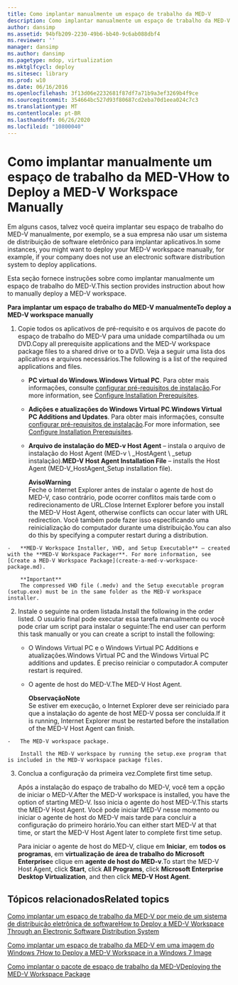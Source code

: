 ```yaml
---
title: Como implantar manualmente um espaço de trabalho da MED-V
description: Como implantar manualmente um espaço de trabalho da MED-V
author: dansimp
ms.assetid: 94bfb209-2230-49b6-bb40-9c6ab088dbf4
ms.reviewer: ''
manager: dansimp
ms.author: dansimp
ms.pagetype: mdop, virtualization
ms.mktglfcycl: deploy
ms.sitesec: library
ms.prod: w10
ms.date: 06/16/2016
ms.openlocfilehash: 3f13d06e2232681f87df7a71b9a3ef3269b4f9ce
ms.sourcegitcommit: 354664bc527d93f80687cd2eba70d1eea024c7c3
ms.translationtype: MT
ms.contentlocale: pt-BR
ms.lasthandoff: 06/26/2020
ms.locfileid: "10800040"
---
```

# <span data-ttu-id="4d5f5-103">Como implantar manualmente um espaço de trabalho da MED-V</span><span class="sxs-lookup"><span data-stu-id="4d5f5-103">How to Deploy a MED-V Workspace Manually</span></span>


<span data-ttu-id="4d5f5-104">Em alguns casos, talvez você queira implantar seu espaço de trabalho do MED-V manualmente, por exemplo, se a sua empresa não usar um sistema de distribuição de software eletrônico para implantar aplicativos.</span><span class="sxs-lookup"><span data-stu-id="4d5f5-104">In some instances, you might want to deploy your MED-V workspace manually, for example, if your company does not use an electronic software distribution system to deploy applications.</span></span>

<span data-ttu-id="4d5f5-105">Esta seção fornece instruções sobre como implantar manualmente um espaço de trabalho do MED-V.</span><span class="sxs-lookup"><span data-stu-id="4d5f5-105">This section provides instruction about how to manually deploy a MED-V workspace.</span></span>

**<span data-ttu-id="4d5f5-106">Para implantar um espaço de trabalho do MED-V manualmente</span><span class="sxs-lookup"><span data-stu-id="4d5f5-106">To deploy a MED-V workspace manually</span></span>**

1.  <span data-ttu-id="4d5f5-107">Copie todos os aplicativos de pré-requisito e os arquivos de pacote do espaço de trabalho do MED-V para uma unidade compartilhada ou um DVD.</span><span class="sxs-lookup"><span data-stu-id="4d5f5-107">Copy all prerequisite applications and the MED-V workspace package files to a shared drive or to a DVD.</span></span> <span data-ttu-id="4d5f5-108">Veja a seguir uma lista dos aplicativos e arquivos necessários.</span><span class="sxs-lookup"><span data-stu-id="4d5f5-108">The following is a list of the required applications and files.</span></span>

    -   <span data-ttu-id="4d5f5-109">**PC virtual do Windows**.</span><span class="sxs-lookup"><span data-stu-id="4d5f5-109">**Windows Virtual PC**.</span></span> <span data-ttu-id="4d5f5-110">Para obter mais informações, consulte [configurar pré-requisitos de instalação](configure-installation-prerequisites.md).</span><span class="sxs-lookup"><span data-stu-id="4d5f5-110">For more information, see [Configure Installation Prerequisites](configure-installation-prerequisites.md).</span></span>

    -   <span data-ttu-id="4d5f5-111">**Adições e atualizações do Windows Virtual PC**.</span><span class="sxs-lookup"><span data-stu-id="4d5f5-111">**Windows Virtual PC Additions and Updates**.</span></span> <span data-ttu-id="4d5f5-112">Para obter mais informações, consulte [configurar pré-requisitos de instalação](configure-installation-prerequisites.md).</span><span class="sxs-lookup"><span data-stu-id="4d5f5-112">For more information, see [Configure Installation Prerequisites](configure-installation-prerequisites.md).</span></span>

    -   <span data-ttu-id="4d5f5-113">**Arquivo de instalação do MED-v Host Agent** – instala o arquivo de instalação do Host Agent (MED-v \ _HostAgent \ _setup instalação).</span><span class="sxs-lookup"><span data-stu-id="4d5f5-113">**MED-V Host Agent Installation File** – installs the Host Agent (MED-V\_HostAgent\_Setup installation file).</span></span>

        **<span data-ttu-id="4d5f5-114">Aviso</span><span class="sxs-lookup"><span data-stu-id="4d5f5-114">Warning</span></span>**  
        <span data-ttu-id="4d5f5-115">Feche o Internet Explorer antes de instalar o agente de host do MED-V, caso contrário, pode ocorrer conflitos mais tarde com o redirecionamento de URL.</span><span class="sxs-lookup"><span data-stu-id="4d5f5-115">Close Internet Explorer before you install the MED-V Host Agent, otherwise conflicts can occur later with URL redirection.</span></span> <span data-ttu-id="4d5f5-116">Você também pode fazer isso especificando uma reinicialização do computador durante uma distribuição.</span><span class="sxs-lookup"><span data-stu-id="4d5f5-116">You can also do this by specifying a computer restart during a distribution.</span></span>



~~~
-   **MED-V Workspace Installer, VHD, and Setup Executable** – created with the **MED-V Workspace Packager**. For more information, see [Create a MED-V Workspace Package](create-a-med-v-workspace-package.md).

    **Important**  
    The compressed VHD file (.medv) and the Setup executable program (setup.exe) must be in the same folder as the MED-V workspace installer.
~~~



2. <span data-ttu-id="4d5f5-117">Instale o seguinte na ordem listada.</span><span class="sxs-lookup"><span data-stu-id="4d5f5-117">Install the following in the order listed.</span></span> <span data-ttu-id="4d5f5-118">O usuário final pode executar essa tarefa manualmente ou você pode criar um script para instalar o seguinte:</span><span class="sxs-lookup"><span data-stu-id="4d5f5-118">The end user can perform this task manually or you can create a script to install the following:</span></span>

   -   <span data-ttu-id="4d5f5-119">O Windows Virtual PC e o Windows Virtual PC Additions e atualizações.</span><span class="sxs-lookup"><span data-stu-id="4d5f5-119">Windows Virtual PC and the Windows Virtual PC additions and updates.</span></span> <span data-ttu-id="4d5f5-120">É preciso reiniciar o computador.</span><span class="sxs-lookup"><span data-stu-id="4d5f5-120">A computer restart is required.</span></span>

   -   <span data-ttu-id="4d5f5-121">O agente de host do MED-V.</span><span class="sxs-lookup"><span data-stu-id="4d5f5-121">The MED-V Host Agent.</span></span>

       **<span data-ttu-id="4d5f5-122">Observação</span><span class="sxs-lookup"><span data-stu-id="4d5f5-122">Note</span></span>**  
       <span data-ttu-id="4d5f5-123">Se estiver em execução, o Internet Explorer deve ser reiniciado para que a instalação do agente de host MED-V possa ser concluída.</span><span class="sxs-lookup"><span data-stu-id="4d5f5-123">If it is running, Internet Explorer must be restarted before the installation of the MED-V Host Agent can finish.</span></span>



~~~
-   The MED-V workspace package.

    Install the MED-V workspace by running the setup.exe program that is included in the MED-V workspace package files.
~~~

3. <span data-ttu-id="4d5f5-124">Conclua a configuração da primeira vez.</span><span class="sxs-lookup"><span data-stu-id="4d5f5-124">Complete first time setup.</span></span>

   <span data-ttu-id="4d5f5-125">Após a instalação do espaço de trabalho do MED-V, você tem a opção de iniciar o MED-V.</span><span class="sxs-lookup"><span data-stu-id="4d5f5-125">After the MED-V workspace is installed, you have the option of starting MED-V.</span></span> <span data-ttu-id="4d5f5-126">Isso inicia o agente do host MED-V.</span><span class="sxs-lookup"><span data-stu-id="4d5f5-126">This starts the MED-V Host Agent.</span></span> <span data-ttu-id="4d5f5-127">Você pode iniciar MED-V nesse momento ou iniciar o agente de host do MED-V mais tarde para concluir a configuração do primeiro horário.</span><span class="sxs-lookup"><span data-stu-id="4d5f5-127">You can either start MED-V at that time, or start the MED-V Host Agent later to complete first time setup.</span></span>

   <span data-ttu-id="4d5f5-128">Para iniciar o agente de host do MED-V, clique em **Iniciar**, em **todos os programas**, em **virtualização de área de trabalho do Microsoft Enterprise**e clique em **agente de host do MED-v**.</span><span class="sxs-lookup"><span data-stu-id="4d5f5-128">To start the MED-V Host Agent, click **Start**, click **All Programs**, click **Microsoft Enterprise Desktop Virtualization**, and then click **MED-V Host Agent**.</span></span>

## <span data-ttu-id="4d5f5-129">Tópicos relacionados</span><span class="sxs-lookup"><span data-stu-id="4d5f5-129">Related topics</span></span>


[<span data-ttu-id="4d5f5-130">Como implantar um espaço de trabalho da MED-V por meio de um sistema de distribuição eletrônica de software</span><span class="sxs-lookup"><span data-stu-id="4d5f5-130">How to Deploy a MED-V Workspace Through an Electronic Software Distribution System</span></span>](how-to-deploy-a-med-v-workspace-through-an-electronic-software-distribution-system.md)

[<span data-ttu-id="4d5f5-131">Como implantar um espaço de trabalho da MED-V em uma imagem do Windows 7</span><span class="sxs-lookup"><span data-stu-id="4d5f5-131">How to Deploy a MED-V Workspace in a Windows 7 Image</span></span>](how-to-deploy-a-med-v-workspace-in-a-windows-7-image.md)

[<span data-ttu-id="4d5f5-132">Como implantar o pacote de espaço de trabalho da MED-V</span><span class="sxs-lookup"><span data-stu-id="4d5f5-132">Deploying the MED-V Workspace Package</span></span>](deploying-the-med-v-workspace-package.md)









